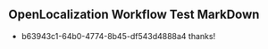 ## OpenLocalization Workflow Test MarkDown
* b63943c1-64b0-4774-8b45-df543d4888a4 
thanks!<!--HONumber=Feb16_HO4-->
